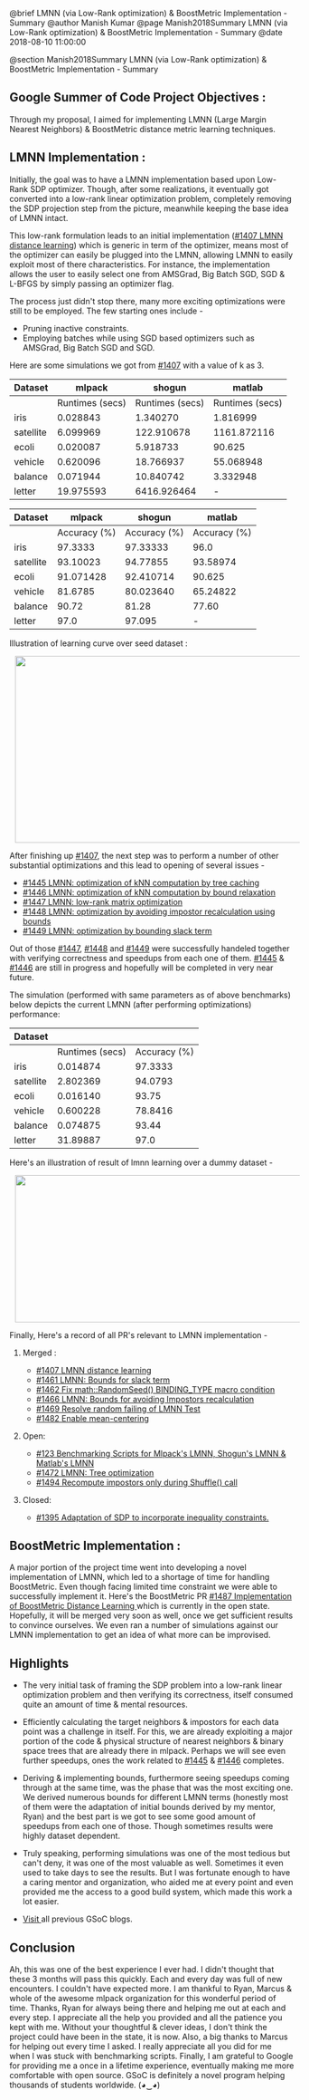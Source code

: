 @brief LMNN (via Low-Rank optimization) & BoostMetric Implementation - Summary
@author Manish Kumar
@page Manish2018Summary LMNN (via Low-Rank optimization) & BoostMetric Implementation - Summary
@date 2018-08-10 11:00:00

@section Manish2018Summary LMNN (via Low-Rank optimization) & BoostMetric Implementation - Summary

## Google Summer of Code Project Objectives :

Through my proposal, I aimed for implementing LMNN (Large Margin Nearest Neighbors) & BoostMetric distance metric learning techniques.

## LMNN Implementation :

Initially, the goal was to have a LMNN implementation based upon Low-Rank SDP optimizer. Though, after some realizations, it eventually got converted into a low-rank linear optimization problem, completely removing the SDP projection step from the picture, meanwhile keeping the base idea of LMNN intact.

This low-rank formulation leads to an initial implementation ([#1407  LMNN distance learning](https://github.com/mlpack/mlpack/pull/1407)) which is generic in term of the optimizer, means most of the optimizer can easily be plugged into the LMNN, allowing LMNN to easily exploit most of there characteristics. For instance, the implementation allows the user to easily select one from AMSGrad, Big Batch SGD, SGD & L-BFGS by simply passing an optimizer flag.

The process just didn't stop there, many more exciting optimizations were still to be employed. The few starting ones include -
 - Pruning inactive constraints.
 - Employing batches while using SGD based optimizers such as AMSGrad, Big Batch SGD and SGD.
 
 Here are some simulations we got from [#1407](https://github.com/mlpack/mlpack/pull/1407) with a value of k as 3.
 
 |  Dataset | mlpack | shogun | matlab |
| ------------- | ------------- | ------------- |  ------------- |
|      |               Runtimes  (secs)      | Runtimes (secs) | Runtimes (secs)  |
| iris |  0.028843  | 1.340270 | 1.816999 |
| satellite | 6.099969  | 122.910678| 1161.872116 |
| ecoli | 0.020087  |5.918733 | 90.625 |
| vehicle | 0.620096  |18.766937 | 55.068948 |
| balance | 0.071944 | 10.840742 | 3.332948 |
| letter | 19.975593  | 6416.926464  | - |

|  Dataset | mlpack | shogun | matlab |
| ------------- | ------------- | ------------- |  ------------- | 
|      |               Accuracy  (%)   | Accuracy (%) | Accuracy (%)  | 
| iris |  97.3333  | 97.33333 | 96.0 |
| satellite | 93.10023  | 94.77855| 93.58974 | 
| ecoli | 91.071428  |92.410714 | 90.625 |
| vehicle | 81.6785  |80.023640 | 65.24822 |
| balance | 90.72 | 81.28 | 77.60 | 
| letter | 97.0  | 97.095  | - | 

Illustration of learning curve over seed dataset :
<p>
<img src = "images/lmnn_learning_curve.png" width = "620" height = "330" hspace = "10"/>
</p>

After finishing up [#1407](https://github.com/mlpack/mlpack/pull/1407), the next step was to perform a number of other substantial optimizations and this lead to opening of several issues -
- [#1445 LMNN: optimization of kNN computation by tree caching](https://github.com/mlpack/mlpack/issues/1445 "#1455")
- [#1446 LMNN: optimization of kNN computation by bound relaxation ](https://github.com/mlpack/mlpack/issues/1446 "#1466")
- [#1447 LMNN: low-rank matrix optimization](https://github.com/mlpack/mlpack/issues/1447 "#1477")
- [#1448 LMNN: optimization by avoiding impostor recalculation using bounds](https://github.com/mlpack/mlpack/issues/1448 "1448")
- [#1449 LMNN: optimization by bounding slack term](https://github.com/mlpack/mlpack/issues/1449 "#1449 LMNN: optimization by bounding slack term")

Out of those [#1447](https://github.com/mlpack/mlpack/issues/1447 "#1447"), [#1448](https://github.com/mlpack/mlpack/issues/1448 "#1448")  and [#1449](https://github.com/mlpack/mlpack/issues/1449 "#1449") were successfully handeled together with verifying correctness and speedups from each one of them. [#1445](https://github.com/mlpack/mlpack/issues/1445 "#1445") & [#1446](https://github.com/mlpack/mlpack/issues/1446 "#1446") are still in progress and hopefully will be completed in very near future.

The simulation (performed with same parameters as of above benchmarks) below depicts the current LMNN (after performing optimizations) performance:

 |  Dataset |  |  |
| ------------- | ------------- | ------------- |
|      |               Runtimes  (secs)      | Accuracy (%) |
| iris |  0.014874  | 97.3333 |
| satellite | 2.802369  | 94.0793|
| ecoli | 0.016140  |93.75 |
| vehicle | 0.600228  |78.8416 |
| balance | 0.074875 | 93.44 |
| letter | 31.89887  | 97.0  |

Here's an illustration of result of lmnn learning over a dummy dataset - 
<p>
<img src = "images/lmnn_distance.png" width = "620" height = "260" hspace = "10"/>
</p>

Finally, Here's a record of all PR's relevant to LMNN implementation - 

1.  Merged :
	- [#1407  LMNN distance learning ](https://github.com/mlpack/mlpack/pull/1407 "#1407  LMNN distance learning ")
	- [#1461 LMNN: Bounds for slack term ](https://github.com/mlpack/mlpack/pull/1461 "#1461 LMNN: Bounds for slack term ")
	- [#1462 Fix math::RandomSeed() BINDING_TYPE macro condition](https://github.com/mlpack/mlpack/pull/1462)
	- [#1466 LMNN: Bounds for avoiding Impostors recalculation ](https://github.com/mlpack/mlpack/pull/1466 "#1466 LMNN: Bounds for avoiding Impostors recalculation ")
	- [#1469 Resolve random failing of LMNN Test ](https://github.com/mlpack/mlpack/pull/1469 "#1469 Resolve random failing of LMNN Test ")
	- [#1482 Enable mean-centering ](https://github.com/mlpack/mlpack/pull/1482 "#1482 Enable mean-centering ")

2. Open:
	- [#123 Benchmarking Scripts for Mlpack's LMNN, Shogun's LMNN & Matlab's LMNN ](https://github.com/mlpack/benchmarks/pull/123 "#123 Benchmarking Scripts for Mlpack's LMNN, Shogun's LMNN & Matlab's LMNN ")
	- [#1472 LMNN: Tree optimization ](https://github.com/mlpack/mlpack/pull/1472 "#1472 LMNN: Tree optimization ")
    - [#1494 Recompute impostors only during Shuffle() call](https://github.com/mlpack/mlpack/pull/1494)

3. Closed:
	- [#1395 Adaptation of SDP to incorporate inequality constraints. ](https://github.com/mlpack/mlpack/pull/1395 "#1395 Adaptation of SDP to incorporate inequality constraints. ")

## BoostMetric Implementation :

A major portion of the project time went into developing a novel implementation of LMNN, which led to a shortage of time for handling BoostMetric. Even though facing limited time constraint we were able to successfully implement it. Here's the BoostMetric PR [#1487 Implementation of BoostMetric Distance Learning ](https://github.com/mlpack/mlpack/pull/1487) which is currently in the open state. Hopefully, it will be merged very soon as well, once we get sufficient results to convince ourselves. We even ran a number of simulations against our LMNN implementation to get an idea of what more can be improvised.

## Highlights

- The very initial task of framing the SDP problem into a low-rank linear optimization problem and then verifying its correctness, itself consumed quite an amount of time & mental resources.

- Efficiently calculating the target neighbors & impostors for each data point was a challenge in itself. For this, we are already exploiting a major portion of the code & physical structure of nearest neighbors & binary space trees that are already there in mlpack. Perhaps we will see even further speedups, ones the work related to [#1445](https://github.com/mlpack/mlpack/issues/1445 "#1445") & [#1446](https://github.com/mlpack/mlpack/issues/1446 "#1446") completes.

- Deriving & implementing bounds, furthermore seeing speedups coming through at the same time, was the phase that was the most exciting one. We derived numerous bounds for different LMNN terms (honestly most of them were the adaptation of initial bounds derived by my mentor, Ryan) and the best part is we got to see some good amount of speedups from each one of those. Though sometimes results were highly dataset dependent.

- Truly speaking, performing simulations was one of the most tedious but can't deny, it was one of the most valuable as well. Sometimes it even used to take days to see the results. But I was fortunate enough to have a caring mentor and organization, who aided me at every point and even provided me the access to a good build system, which made this work a lot easier.

- [ Visit ](http://mlpack.org/gsocblog/ManishKumarPage.html) all previous GSoC blogs.

## Conclusion

Ah, this was one of the best experience I ever had. I didn't thought that these 3 months will pass this quickly. Each and every day was full of new encounters. I couldn't have expected more. I am thankful to Ryan, Marcus & whole of the awesome mlpack organization for this wonderful period of time. Thanks, Ryan for always being there and helping me out at each and every step. I appreciate all the help you provided and all the patience you kept with me. Without your thoughtful  & clever ideas, I don't think the project could have been in the state, it is now. Also, a big thanks to Marcus for helping out every time I asked. I really appreciate all you did for me when I was stuck with benchmarking scripts. Finally, I am grateful to Google for providing me a once in a lifetime experience, eventually making me more comfortable with open source. GSoC is definitely a novel program helping thousands of students worldwide. (◕‿◕)
